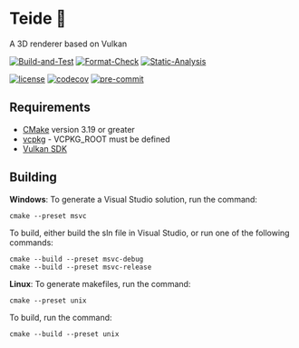 
Teide &#127755;
===============
A 3D renderer based on Vulkan

[![Build-and-Test](https://github.com/markridgewell/Teide/actions/workflows/Build-and-Test.yml/badge.svg)](https://github.com/markridgewell/Teide/actions/workflows/Build-and-Test.yml)
[![Format-Check](https://github.com/markridgewell/Teide/actions/workflows/Format-Check.yml/badge.svg)](https://github.com/markridgewell/Teide/actions/workflows/Format-CheStatic-Analysisck.yml)
[![Static-Analysis](https://github.com/markridgewell/Teide/actions/workflows/Static-Analysis.yml/badge.svg)](https://github.com/markridgewell/Teide/actions/workflows/Static-Analysis.yml)

[![license](https://img.shields.io/badge/license-MIT-blue)](LICENSE)
[![codecov](https://codecov.io/gh/markridgewell/Teide/branch/main/graph/badge.svg?token=49D5P0U2C4)](https://codecov.io/gh/markridgewell/Teide)
[![pre-commit](https://img.shields.io/badge/pre--commit-enabled-brightgreen?logo=pre-commit&logoColor=white)](https://github.com/pre-commit/pre-commit)

Requirements
------------

 * [CMake](https://cmake.org/) version 3.19 or greater
 * [vcpkg](https://github.com/Microsoft/vcpkg) - VCPKG_ROOT must be defined
 * [Vulkan SDK](https://www.vulkan.org/tools#download-these-essential-development-tools)

Building
--------

**Windows**: To generate a Visual Studio solution, run the command:

    cmake --preset msvc

To build, either build the sln file in Visual Studio, or run one of the following commands:

    cmake --build --preset msvc-debug
    cmake --build --preset msvc-release

**Linux**: To generate makefiles, run the command:

    cmake --preset unix

To build, run the command:

    cmake --build --preset unix
